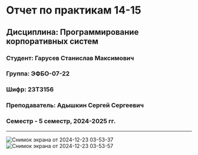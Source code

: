 # Отчет по практикам 14-15
## Дисциплина: Программирование корпоративных систем
### Студент: Гарусев Станислав Максимович 
### Группа: ЭФБО-07-22
### Шифр: 23Т3156
### Преподаватель: Адышкин Сергей Сергеевич
### Семестр - 5 семестр, 2024-2025 гг.
_____
![Снимок экрана от 2024-12-23 03-53-37](https://github.com/user-attachments/assets/1c024822-f004-4acb-b305-925863f4bddc)
![Снимок экрана от 2024-12-23 03-53-57](https://github.com/user-attachments/assets/ff2d0564-d1d4-4ed3-b9fa-16dab2cb865a)
